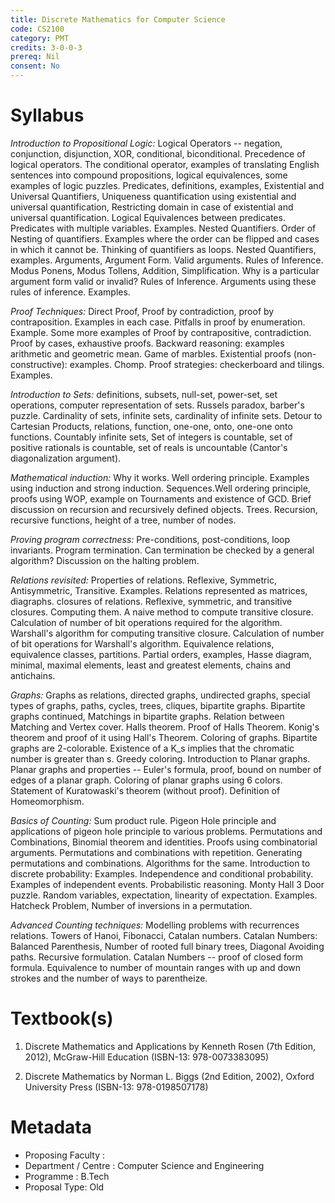 ```yaml
---
title: Discrete Mathematics for Computer Science
code: CS2100
category: PMT
credits: 3-0-0-3
prereq: Nil
consent: No
---
```


# Syllabus 

*Introduction to Propositional Logic:* Logical Operators -- negation, conjunction, disjunction, XOR, conditional, biconditional. Precedence of logical operators. The conditional operator, examples of translating English sentences into compound propositions, logical equivalences, some examples of logic puzzles. Predicates, definitions, examples, Existential and Universal Quantifiers, Uniqueness quantification using existential and universal quantification, Restricting domain in case of existential and universal quantification. Logical Equivalences between predicates. Predicates with multiple variables. Examples. Nested Quantifiers. Order of Nesting of quantifiers. Examples where the order can be flipped and cases in which it cannot be. Thinking of quantifiers as loops. Nested Quantifiers, examples. Arguments, Argument Form. Valid arguments. Rules of Inference. Modus Ponens, Modus Tollens, Addition, Simplification. Why is a particular argument form valid or invalid? Rules of Inference. Arguments using these rules of inference. Examples.

*Proof Techniques:* Direct Proof, Proof by contradiction, proof by contraposition. Examples in each case. Pitfalls in proof by enumeration. Example. Some more examples of Proof by contrapositive, contradiction. Proof by cases, exhaustive proofs. Backward reasoning: examples arithmetic and geometric mean. Game of marbles. Existential proofs (non-constructive): examples. Chomp. Proof strategies: checkerboard and tilings. Examples. 

*Introduction to Sets:* definitions, subsets, null-set, power-set, set operations, computer representation of sets. Russels paradox, barber's puzzle. Cardinality of sets, infinite sets, cardinality of infinite sets. Detour to Cartesian Products, relations, function, one-one, onto, one-one onto functions. Countably infinite sets, Set of integers is countable, set of positive rationals is countable, set of reals is uncountable (Cantor's diagonalization argument).

*Mathematical induction:* Why it works. Well ordering principle. Examples using induction and strong induction. Sequences.Well ordering principle, proofs using WOP, example on Tournaments and existence of GCD. Brief discussion on recursion and recursively defined objects. Trees. Recursion, recursive functions, height of a tree, number of nodes. 

*Proving program correctness:* Pre-conditions, post-conditions, loop invariants. Program termination. Can termination be checked by a general algorithm? Discussion on the halting problem.

*Relations revisited:* Properties of relations. Reflexive, Symmetric, Antisymmetric, Transitive. Examples. Relations represented as matrices, diagraphs. closures of relations. Reflexive, symmetric, and transitive closures. Computing them. A naive method to compute transitive closure. Calculation of number of bit operations required for the algorithm. Warshall's algorithm for computing transitive closure. Calculation of number of bit operations for Warshall's algorithm. Equivalence relations, equivalence classes, partitions. Partial orders, examples, Hasse diagram, minimal, maximal elements, least and greatest elements, chains and antichains.

*Graphs:* Graphs as relations, directed graphs, undirected graphs, special types of graphs, paths, cycles, trees, cliques, bipartite graphs. Bipartite graphs continued, Matchings in bipartite graphs. Relation between Matching and Vertex cover. Halls theorem. Proof of Halls Theorem. Konig's theorem and proof of it using Hall's Theorem. Coloring of graphs. Bipartite graphs are 2-colorable. Existence of a K_s implies that the chromatic number is greater than s. Greedy coloring. Introduction to Planar graphs. Planar graphs and properties -- Euler's formula, proof, bound on number of edges of a planar graph. Coloring of planar graphs using 6 colors. Statement of Kuratowaski's theorem (without proof). Definition of Homeomorphism.

*Basics of Counting:* Sum product rule. Pigeon Hole principle and applications of pigeon hole principle to various problems. Permutations and Combinations, Binomial theorem and identities. Proofs using combinatorial arguments. Permutations and combinations with repetition. Generating permutations and combinations. Algorithms for the same. 
Introduction to discrete probability: Examples. Independence and conditional probability. Examples of independent events. Probabilistic reasoning. Monty Hall 3 Door puzzle. Random variables, expectation, linearity of expectation. Examples. Hatcheck Problem, Number of inversions in a permutation. 

*Advanced Counting techniques:* Modelling problems with recurrences relations. Towers of Hanoi, Fibonacci, Catalan numbers.  Catalan Numbers: Balanced Parenthesis, Number of rooted full binary trees, Diagonal Avoiding paths. Recursive formulation. Catalan Numbers -- proof of closed form formula. Equivalence to number of mountain ranges with up and down strokes and the number of ways to parentheize.

# Textbook(s)

1. 	Discrete Mathematics and Applications by 
	Kenneth Rosen (7th Edition, 2012), 
	McGraw-Hill Education 
	(ISBN-13: 978-0073383095)

2. 	Discrete Mathematics 
	by Norman L. Biggs (2nd Edition, 2002), 
	Oxford University Press 
	(ISBN-13: 978-0198507178)

# Metadata
 
* Proposing Faculty : 
* Department / Centre : Computer Science and Engineering
* Programme : B.Tech
* Proposal Type: Old

